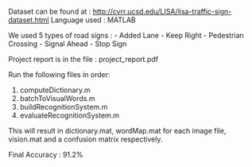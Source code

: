 
Dataset can be found at : http://cvrr.ucsd.edu/LISA/lisa-traffic-sign-dataset.html
Language used : MATLAB

We used 5 types of road signs : 
    - Added Lane
    - Keep Right
    - Pedestrian Crossing
    - Signal Ahead
    - Stop Sign

Project report is in the file : project_report.pdf

Run the following files in order:

1. computeDictionary.m
2. batchToVisualWords.m
3. buildRecognitionSystem.m
4. evaluateRecognitionSystem.m 

This will result in dictionary.mat, wordMap.mat for each image file, vision.mat and a confusion matrix respectively.

Final Accuracy : 91.2% 

